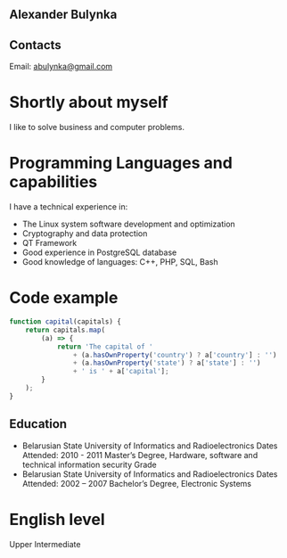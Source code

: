 ## Alexander Bulynka

## Contacts
Email: abulynka@gmail.com

# Shortly about myself
I like to solve business and computer problems.

# Programming Languages and capabilities

I have a technical experience in:
* The Linux system software development and optimization
* Cryptography and data protection
* QT Framework
* Good experience in PostgreSQL database
* Good knowledge of languages: C++, PHP, SQL, Bash

# Code example
```js
function capital(capitals) {
    return capitals.map(
        (a) => {
            return 'The capital of '
                + (a.hasOwnProperty('country') ? a['country'] : '')
                + (a.hasOwnProperty('state') ? a['state'] : '')
                + ' is ' + a['capital'];
        }
    );
}
```

## Education
* Belarusian State University of Informatics and Radioelectronics Dates Attended: 2010 - 2011 Master’s Degree, Hardware, software and technical information security Grade
* Belarusian State University of Informatics and Radioelectronics Dates Attended: 2002 – 2007 Bachelor’s Degree, Electronic Systems

# English level
Upper Intermediate

